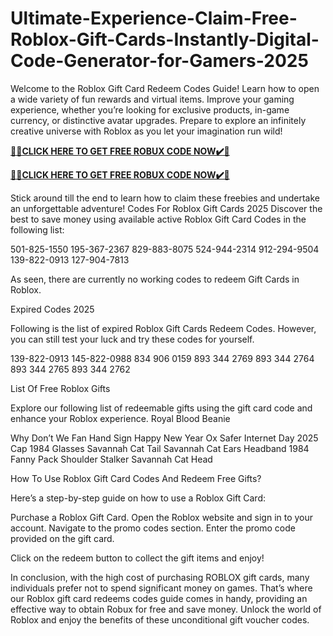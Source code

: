 # Ultimate-Experience-Claim-Free-Roblox-Gift-Cards-Instantly-Digital-Code-Generator-for-Gamers-2025
Welcome to the Roblox Gift Card Redeem Codes Guide! Learn how to open a wide variety of fun rewards and virtual items. Improve your gaming experience, whether you’re looking for exclusive products, in-game currency, or distinctive avatar upgrades. Prepare to explore an infinitely creative universe with Roblox as you let your imagination run wild!

**[🎁🎁CLICK HERE TO GET FREE ROBUX CODE NOW✔️🎁](https://webtobanga.com/all-gift-card-code)**

**[🎁🎁CLICK HERE TO GET FREE ROBUX CODE NOW✔️🎁](https://webtobanga.com/all-gift-card-code)**

Stick around till the end to learn how to claim these freebies and undertake an unforgettable adventure! Codes For Roblox Gift Cards 2025 Discover the best to save money using available active Roblox Gift Card Codes in the following list:

501-825-1550 195-367-2367 829-883-8075 524-944-2314 912-294-9504 139-822-0913 127-904-7813

As seen, there are currently no working codes to redeem Gift Cards in Roblox.

Expired Codes 2025

Following is the list of expired Roblox Gift Cards Redeem Codes. However, you can still test your luck and try these codes for yourself.

139-822-0913 145-822-0988 834 906 0159 893 344 2769 893 344 2764 893 344 2765 893 344 2762

List Of Free Roblox Gifts

Explore our following list of redeemable gifts using the gift card code and enhance your Roblox experience. Royal Blood Beanie

Why Don’t We Fan Hand Sign Happy New Year Ox Safer Internet Day 2025 Cap 1984 Glasses Savannah Cat Tail Savannah Cat Ears Headband 1984 Fanny Pack Shoulder Stalker Savannah Cat Head

How To Use Roblox Gift Card Codes And Redeem Free Gifts?

Here’s a step-by-step guide on how to use a Roblox Gift Card:

Purchase a Roblox Gift Card. Open the Roblox website and sign in to your account. Navigate to the promo codes section. Enter the promo code provided on the gift card.

Click on the redeem button to collect the gift items and enjoy!

In conclusion, with the high cost of purchasing ROBLOX gift cards, many individuals prefer not to spend significant money on games. That’s where our Roblox gift card redeems codes guide comes in handy, providing an effective way to obtain Robux for free and save money. Unlock the world of Roblox and enjoy the benefits of these unconditional gift voucher codes.
